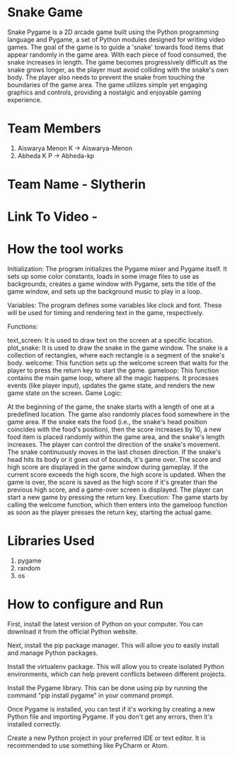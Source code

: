 # Snake Game
Snake Pygame is a 2D arcade game built using the Python programming language and Pygame, a set of Python modules designed for writing video games. The goal of the game is to guide a 'snake' towards food items that appear randomly in the game area. With each piece of food consumed, the snake increases in length. The game becomes progressively difficult as the snake grows longer, as the player must avoid colliding with the snake's own body. The player also needs to prevent the snake from touching the boundaries of the game area. The game utilizes simple yet engaging graphics and controls, providing a nostalgic and enjoyable gaming experience.

# Team Members
1) Aiswarya Menon K    ->  Aiswarya-Menon
1) Abheda K P          ->  Abheda-kp

# Team Name - Slytherin

# Link To Video - 

# How the tool works
Initialization: The program initializes the Pygame mixer and Pygame itself. It sets up some color constants, loads in some image files to use as backgrounds, creates a game window with Pygame, sets the title of the game window, and sets up the background music to play in a loop.

Variables: The program defines some variables like clock and font. These will be used for timing and rendering text in the game, respectively.

Functions:

text_screen: It is used to draw text on the screen at a specific location.
plot_snake: It is used to draw the snake in the game window. The snake is a collection of rectangles, where each rectangle is a segment of the snake's body.
welcome: This function sets up the welcome screen that waits for the player to press the return key to start the game.
gameloop: This function contains the main game loop, where all the magic happens. It processes events (like player input), updates the game state, and renders the new game state on the screen.
Game Logic:

At the beginning of the game, the snake starts with a length of one at a predefined location. The game also randomly places food somewhere in the game area.
If the snake eats the food (i.e., the snake's head position coincides with the food's position), then the score increases by 10, a new food item is placed randomly within the game area, and the snake's length increases.
The player can control the direction of the snake's movement. The snake continuously moves in the last chosen direction. If the snake's head hits its body or it goes out of bounds, it's game over.
The score and high score are displayed in the game window during gameplay. If the current score exceeds the high score, the high score is updated.
When the game is over, the score is saved as the high score if it's greater than the previous high score, and a game-over screen is displayed. The player can start a new game by pressing the return key.
Execution: The game starts by calling the welcome function, which then enters into the gameloop function as soon as the player presses the return key, starting the actual game.

# Libraries Used
1) pygame
2) random
3) os

# How to configure and Run
First, install the latest version of Python on your computer. You can download it from the official Python website.

Next, install the pip package manager. This will allow you to easily install and manage Python packages.

Install the virtualenv package. This will allow you to create isolated Python environments, which can help prevent conflicts between different projects.

Install the Pygame library. This can be done using pip by running the command "pip install pygame" in your command prompt.

Once Pygame is installed, you can test if it's working by creating a new Python file and importing Pygame. If you don't get any errors, then it's installed correctly.

Create a new Python project in your preferred IDE or text editor. It is recommended to use something like PyCharm or Atom.
